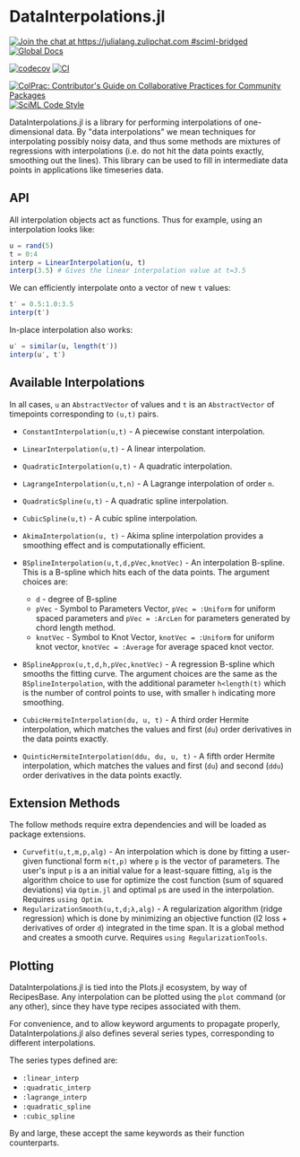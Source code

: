 # DataInterpolations.jl

[![Join the chat at https://julialang.zulipchat.com #sciml-bridged](https://img.shields.io/static/v1?label=Zulip&message=chat&color=9558b2&labelColor=389826)](https://julialang.zulipchat.com/#narrow/stream/279055-sciml-bridged)
[![Global Docs](https://img.shields.io/badge/docs-SciML-blue.svg)](https://docs.sciml.ai/DataInterpolations/stable/)

[![codecov](https://codecov.io/gh/SciML/DataInterpolations.jl/branch/master/graph/badge.svg)](https://codecov.io/gh/SciML/DataInterpolations.jl)
[![CI](https://github.com/SciML/DataInterpolations.jl/actions/workflows/Tests.yml/badge.svg?branch=master)](https://github.com/SciML/DataInterpolations.jl/actions/workflows/Tests.yml)

[![ColPrac: Contributor's Guide on Collaborative Practices for Community Packages](https://img.shields.io/badge/ColPrac-Contributor%27s%20Guide-blueviolet)](https://github.com/SciML/ColPrac)
[![SciML Code Style](https://img.shields.io/static/v1?label=code%20style&message=SciML&color=9558b2&labelColor=389826)](https://github.com/SciML/SciMLStyle)

DataInterpolations.jl is a library for performing interpolations of one-dimensional data. By
"data interpolations" we mean techniques for interpolating possibly noisy data, and thus
some methods are mixtures of regressions with interpolations (i.e. do not hit the data
points exactly, smoothing out the lines). This library can be used to fill in intermediate
data points in applications like timeseries data.

## API

All interpolation objects act as functions. Thus for example, using an interpolation looks like:

```julia
u = rand(5)
t = 0:4
interp = LinearInterpolation(u, t)
interp(3.5) # Gives the linear interpolation value at t=3.5
```

We can efficiently interpolate onto a vector of new `t` values:

```julia
t′ = 0.5:1.0:3.5
interp(t′)
```

In-place interpolation also works:

```julia
u′ = similar(u, length(t′))
interp(u′, t′)
```

## Available Interpolations

In all cases, `u` an `AbstractVector` of values and `t` is an `AbstractVector` of timepoints
corresponding to `(u,t)` pairs.

  - `ConstantInterpolation(u,t)` - A piecewise constant interpolation.

  - `LinearInterpolation(u,t)` - A linear interpolation.
  - `QuadraticInterpolation(u,t)` - A quadratic interpolation.
  - `LagrangeInterpolation(u,t,n)` - A Lagrange interpolation of order `n`.
  - `QuadraticSpline(u,t)` - A quadratic spline interpolation.
  - `CubicSpline(u,t)` - A cubic spline interpolation.
  - `AkimaInterpolation(u, t)` - Akima spline interpolation provides a smoothing effect and is computationally efficient.
  - `BSplineInterpolation(u,t,d,pVec,knotVec)` - An interpolation B-spline. This is a B-spline which hits each of the data points. The argument choices are:
    
      + `d` - degree of B-spline
      + `pVec` - Symbol to Parameters Vector, `pVec = :Uniform` for uniform spaced parameters and `pVec = :ArcLen` for parameters generated by chord length method.
      + `knotVec` - Symbol to Knot Vector, `knotVec = :Uniform` for uniform knot vector, `knotVec = :Average` for average spaced knot vector.
  - `BSplineApprox(u,t,d,h,pVec,knotVec)` - A regression B-spline which smooths the fitting curve. The argument choices are the same as the `BSplineInterpolation`, with the additional parameter `h<length(t)` which is the number of control points to use, with smaller `h` indicating more smoothing.
  - `CubicHermiteInterpolation(du, u, t)` - A third order Hermite interpolation, which matches the values and first (`du`) order derivatives in the data points exactly.
  - `QuinticHermiteInterpolation(ddu, du, u, t)` - A fifth order Hermite interpolation, which matches the values and first (`du`) and second (`ddu`) order derivatives in the data points exactly.

## Extension Methods

The follow methods require extra dependencies and will be loaded as package extensions.

  - `Curvefit(u,t,m,p,alg)` - An interpolation which is done by fitting a user-given functional form `m(t,p)` where `p` is the vector of parameters. The user's input `p` is a an initial value for a least-square fitting, `alg` is the algorithm choice to use for optimize the cost function (sum of squared deviations) via `Optim.jl` and optimal `p`s are used in the interpolation. Requires `using Optim`.
  - `RegularizationSmooth(u,t,d;λ,alg)` - A regularization algorithm (ridge regression) which is done by minimizing an objective function (l2 loss + derivatives of order `d`) integrated in the time span. It is a global method and creates a smooth curve.
    Requires `using RegularizationTools`.

## Plotting

DataInterpolations.jl is tied into the Plots.jl ecosystem, by way of RecipesBase.
Any interpolation can be plotted using the `plot` command (or any other), since they have type recipes associated with them.

For convenience, and to allow keyword arguments to propagate properly, DataInterpolations.jl also defines several series types, corresponding to different interpolations.

The series types defined are:

  - `:linear_interp`
  - `:quadratic_interp`
  - `:lagrange_interp`
  - `:quadratic_spline`
  - `:cubic_spline`

By and large, these accept the same keywords as their function counterparts.
